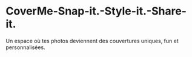 # CoverMe-Snap-it.-Style-it.-Share-it.
Un espace où tes photos deviennent des couvertures uniques, fun et personnalisées.
